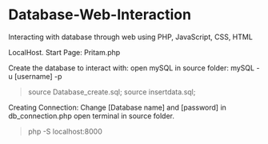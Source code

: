 # Database-Web-Interaction
Interacting with database through web using PHP, JavaScript, CSS, HTML

LocalHost. Start Page: Pritam.php

Create the database to interact with:
open mySQL in source folder: mySQL -u [username] -p
> source Database_create.sql;
> source insertdata.sql;

Creating Connection:
Change [Database name] and [password] in db_connection.php
open terminal in source folder.
> php -S localhost:8000  
